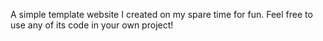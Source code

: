 A simple template website I created on my spare time for fun. Feel free to use any of its code in your own project!
